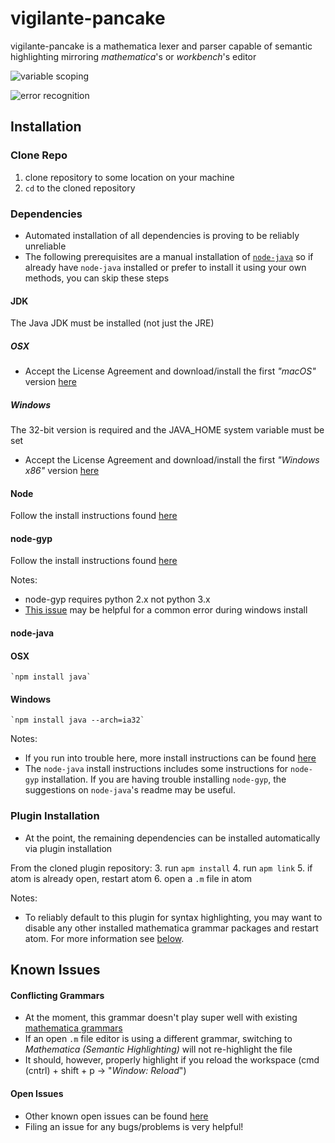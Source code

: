# vigilante-pancake

vigilante-pancake is a mathematica lexer and parser capable of semantic highlighting mirroring _mathematica_'s or _workbench_'s editor

![variable scoping](https://i.imgur.com/Mj4DVQB.png)

![error recognition](https://i.imgur.com/gYuuerW.png)

## Installation

### Clone Repo
1. clone repository to some location on your machine
2. `cd` to the cloned repository

### Dependencies
- Automated installation of all dependencies is proving to be reliably unreliable
- The following prerequisites are a manual installation of [`node-java`](https://github.com/joeferner/node-java) so if already have `node-java` installed or prefer to install it using your own methods, you can skip these steps

#### JDK
The Java JDK must be installed (not just the JRE)

##### OSX
- Accept the License Agreement and download/install the first _"macOS"_ version [here](http://www.oracle.com/technetwork/java/javase/downloads/jdk8-downloads-2133151.html)

##### Windows
The 32-bit version is required and the JAVA_HOME system variable must be set
- Accept the License Agreement and download/install the first _"Windows x86"_ version [here](http://www.oracle.com/technetwork/java/javase/downloads/jdk8-downloads-2133151.html)

#### Node
Follow the install instructions found [here](https://nodejs.org)

#### node-gyp
Follow the install instructions found [here](https://github.com/nodejs/node-gyp)

Notes:
- node-gyp requires python 2.x not python 3.x
- [This issue](https://github.com/TooTallNate/node-gyp/issues/155) may be helpful for a common error during windows install

#### node-java

#### OSX
	`npm install java`

#### Windows
	`npm install java --arch=ia32`

Notes:
- If you run into trouble here, more install instructions can be found [here](https://github.com/joeferner/node-java)
- The `node-java` install instructions includes some instructions for `node-gyp` installation. If you are having trouble installing `node-gyp`, the suggestions on `node-java`'s readme may be useful.

### Plugin Installation
- At the point, the remaining dependencies can be installed automatically via plugin installation

From the cloned plugin repository: 
3. run `apm install`
4. run `apm link`
5. if atom is already open, restart atom
6. open a `.m` file in atom

Notes:
- To reliably default to this plugin for syntax highlighting, you may want to disable any other installed mathematica grammar packages and restart atom. For more information see [below](https://github.com/teedr/vigilante-pancake#conflicting-grammars).

## Known Issues

#### Conflicting Grammars
- At the moment, this grammar doesn't play super well with existing [mathematica grammars](https://github.com/Fitzse/language-mathematica)
- If an open `.m` file editor is using a different grammar, switching to _Mathematica (Semantic Highlighting)_ will not re-highlight the file
- It should, however, properly highlight if you reload the workspace (cmd (cntrl) + shift + p -> "_Window: Reload_")

#### Open Issues
- Other known open issues can be found [here](https://github.com/teedr/vigilante-pancake/issues)
- Filing an issue for any bugs/problems is very helpful!

